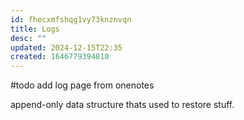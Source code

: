 ```yaml
---
id: fhecxmfshqg1vy73knznvqn
title: Logs
desc: ""
updated: 2024-12-15T22:35
created: 1646779394810
---
```


#todo add log page from onenotes

append-only data structure thats used to restore stuff.


